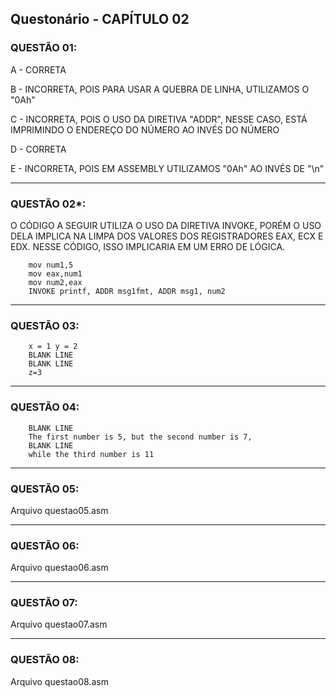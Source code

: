 Questonário - CAPÍTULO 02
------
### QUESTÃO 01:

A - CORRETA


B - INCORRETA, POIS PARA USAR A QUEBRA DE LINHA, UTILIZAMOS O "0Ah"

        
C - INCORRETA, POIS O USO DA DIRETIVA "ADDR", NESSE CASO, ESTÁ IMPRIMINDO O ENDEREÇO DO NÚMERO AO INVÉS DO NÚMERO


D - CORRETA


E - INCORRETA, POIS EM ASSEMBLY UTILIZAMOS "0Ah" AO INVÉS DE "\n"


------
### QUESTÃO 02*:

O CÓDIGO A SEGUIR UTILIZA O USO DA DIRETIVA INVOKE, PORÉM O USO DELA IMPLICA NA LIMPA DOS VALORES DOS REGISTRADORES EAX, ECX E EDX. NESSE CÓDIGO, ISSO IMPLICARIA EM UM ERRO DE LÓGICA.

        mov num1,5
        mov eax,num1
        mov num2,eax
        INVOKE printf, ADDR msg1fmt, ADDR msg1, num2


------
### QUESTÃO 03:

        x = 1 y = 2
        BLANK LINE
        BLANK LINE
        z=3
        

--------
### QUESTÃO 04:

        BLANK LINE
        The first number is 5, but the second number is 7,
        BLANK LINE
        while the third number is 11


--------
### QUESTÃO 05:
Arquivo questao05.asm


--------
### QUESTÃO 06:
Arquivo questao06.asm



---------
### QUESTÃO 07:
Arquivo questao07.asm


---------
### QUESTÃO 08:
Arquivo questao08.asm
